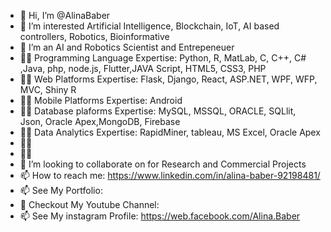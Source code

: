 - 👋 Hi, I’m @AlinaBaber
- 👀 I’m interested Artificial Intelligence, Blockchain, IoT, AI based controllers, Robotics, Bioinformative
- 🌱 I’m an AI and Robotics Scientist and Entrepeneuer
- 👨‍💻 Programming Language Expertise: Python, R, MatLab, C, C++, C# ,Java, php, node.js, Flutter,JAVA Script, HTML5, CSS3, PHP
- 👨‍💻 Web Platforms Expertise: Flask, Django, React, ASP.NET, WPF, WFP, MVC, Shiny R
- 👨‍💻 Mobile Platforms Expertise: Android
- 👨‍💻 Database plaforms Expertise: MySQL, MSSQL, ORACLE, SQLlit, Json, Oracle Apex,MongoDB, Firebase
- 👨‍💻 Data Analytics Expertise: RapidMiner, tableau, MS Excel, Oracle Apex
- 👨‍💻
- 👨‍💻
- 💞️ I’m looking to collaborate on for Research and Commercial Projects
- 📫 How to reach me: https://www.linkedin.com/in/alina-baber-92198481/
- 📫 See My Portfolio:
- 👀 Checkout My Youtube Channel:
- 📫 See My instagram Profile: https://web.facebook.com/Alina.Baber
<!---
AlinaBaber/AlinaBaber is a ✨ special ✨ repository because its `README.md` (this file) appears on your GitHub profile.
You can click the Preview link to take a look at your changes.
--->
